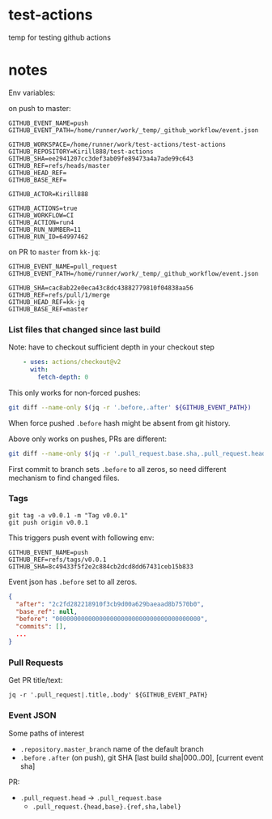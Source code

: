 # test-actions
temp for testing github actions

# notes

Env variables:

on push to master:

```
GITHUB_EVENT_NAME=push
GITHUB_EVENT_PATH=/home/runner/work/_temp/_github_workflow/event.json

GITHUB_WORKSPACE=/home/runner/work/test-actions/test-actions
GITHUB_REPOSITORY=Kirill888/test-actions
GITHUB_SHA=ee2941207cc3def3ab09fe89473a4a7ade99c643
GITHUB_REF=refs/heads/master
GITHUB_HEAD_REF=
GITHUB_BASE_REF=

GITHUB_ACTOR=Kirill888

GITHUB_ACTIONS=true
GITHUB_WORKFLOW=CI
GITHUB_ACTION=run4
GITHUB_RUN_NUMBER=11
GITHUB_RUN_ID=64997462
```

on PR to `master` from `kk-jq`:

```
GITHUB_EVENT_NAME=pull_request
GITHUB_EVENT_PATH=/home/runner/work/_temp/_github_workflow/event.json

GITHUB_SHA=cac8ab22e0eca43c8dc43882779810f04838aa56
GITHUB_REF=refs/pull/1/merge
GITHUB_HEAD_REF=kk-jq
GITHUB_BASE_REF=master
```


### List files that changed since last build

Note: have to checkout sufficient depth in your checkout step

```yaml
    - uses: actions/checkout@v2
      with:
        fetch-depth: 0
```

This only works for non-forced pushes:

```bash
git diff --name-only $(jq -r '.before,.after' ${GITHUB_EVENT_PATH})
```

When force pushed `.before` hash might be absent from git history.

Above only works on pushes, PRs are different:

```bash
git diff --name-only $(jq -r '.pull_request.base.sha,.pull_request.head.sha' ${GITHUB_EVENT_PATH})
```

First commit to branch sets `.before` to all zeros, so need different mechanism to find changed files.

### Tags

```
git tag -a v0.0.1 -m "Tag v0.0.1"
git push origin v0.0.1
```

This triggers push event with following env:

```
GITHUB_EVENT_NAME=push
GITHUB_REF=refs/tags/v0.0.1
GITHUB_SHA=8c49433f5f2e2c884cb2dcd8dd67431ceb15b833
```

Event json has `.before` set to all zeros.

```json
{
  "after": "2c2fd282218910f3cb9d00a629baeaad8b7570b0",
  "base_ref": null,
  "before": "0000000000000000000000000000000000000000",
  "commits": [],
  ...
}
```


### Pull Requests

Get PR title/text:

```
jq -r '.pull_request|.title,.body' ${GITHUB_EVENT_PATH}
```


### Event JSON

Some paths of interest

- `.repository.master_branch` name of the default branch
- `.before` `.after` (on push), git SHA [last build sha|000..00], [current event sha]

PR:
- `.pull_request.head` -> `.pull_request.base`
  - `.pull_request.{head,base}.{ref,sha,label}`

